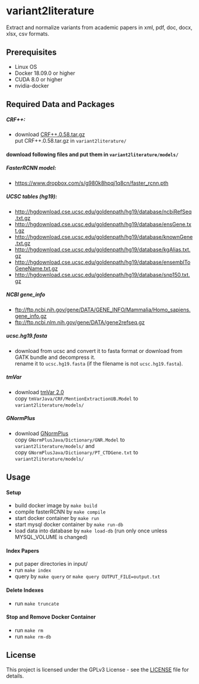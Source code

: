 # variant2literature

Extract and normalize variants from academic papers in xml, pdf, doc, docx, xlsx, csv formats.

## Prerequisites
- Linux OS
- Docker 18.09.0 or higher
- CUDA 8.0 or higher
- nvidia-docker

## Required Data and Packages

##### CRF++:
- download <a href=https://taku910.github.io/crfpp/>CRF++.0.58.tar.gz<a> \
put CRF++.0.58.tar.gz in `variant2literature/`


#### download following files and put them in `variant2literature/models/`

##### FasterRCNN model:
- https://www.dropbox.com/s/g980k8hpqj1q8cn/faster_rcnn.pth

##### UCSC tables (hg19):
- http://hgdownload.cse.ucsc.edu/goldenpath/hg19/database/ncbiRefSeq.txt.gz
- http://hgdownload.cse.ucsc.edu/goldenpath/hg19/database/ensGene.txt.gz
- http://hgdownload.cse.ucsc.edu/goldenpath/hg19/database/knownGene.txt.gz
- http://hgdownload.cse.ucsc.edu/goldenpath/hg19/database/kgAlias.txt.gz
- http://hgdownload.cse.ucsc.edu/goldenpath/hg19/database/ensemblToGeneName.txt.gz
- http://hgdownload.cse.ucsc.edu/goldenpath/hg19/database/snp150.txt.gz

##### NCBI gene_info
- ftp://ftp.ncbi.nih.gov/gene/DATA/GENE_INFO/Mammalia/Homo_sapiens.gene_info.gz
- ftp://ftp.ncbi.nlm.nih.gov/gene/DATA/gene2refseq.gz

##### ucsc.hg19.fasta
- download from ucsc and convert it to fasta format or download from GATK bundle and decompress it. \
rename it to `ucsc.hg19.fasta` (if the filename is not `ucsc.hg19.fasta`).

##### tmVar
- download <a href="https://www.ncbi.nlm.nih.gov/research/bionlp/Tools/tmvar/">tmVar 2.0</a> \
copy `tmVarJava/CRF/MentionExtractionUB.Model` to `variant2literature/models/`

##### GNormPlus
- download <a href=https://www.ncbi.nlm.nih.gov/research/bionlp/Tools/gnormplus/>GNormPlus</a> \
copy `GNormPlusJava/Dictionary/GNR.Model` to `variant2literature/models/` and \
copy `GNormPlusJava/Dictionary/PT_CTDGene.txt` to `variant2literature/models/`

## Usage

#### Setup

- build docker image by `make build`
- compile fasterRCNN by `make compile`
- start docker container by `make run`
- start mysql docker container by `make run-db`
- load data into database by `make load-db` (run only once unless MYSQL_VOLUME is changed)

#### Index Papers

- put paper directories in input/
- run `make index`
- query by `make query` or `make query OUTPUT_FILE=output.txt`

#### Delete Indexes

- run `make truncate`

#### Stop and Remove Docker Container

- run `make rm`
- run `make rm-db`

## License

This project is licensed under the GPLv3 License - see the [LICENSE](LICENSE) file for details.
